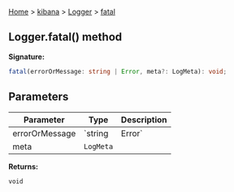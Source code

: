 [Home](./index) &gt; [kibana](./kibana.md) &gt; [Logger](./kibana.logger.md) &gt; [fatal](./kibana.logger.fatal.md)

## Logger.fatal() method

<b>Signature:</b>

```typescript
fatal(errorOrMessage: string | Error, meta?: LogMeta): void;
```

## Parameters

|  Parameter | Type | Description |
|  --- | --- | --- |
|  errorOrMessage | `string | Error` |  |
|  meta | `LogMeta` |  |

<b>Returns:</b>

`void`

